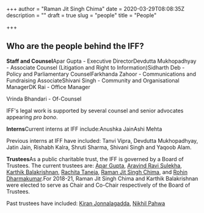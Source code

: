 +++
author = "Raman Jit Singh Chima"
date = 2020-03-29T08:08:35Z
description = ""
draft = true
slug = "people"
title = "People"

+++


## Who are the people behind the IFF?

**Staff and Counsel**Apar Gupta - Executive DirectorDevdutta Mukhopadhyay - Associate Counsel (Litigation and Right to Information)Sidharth Deb - Policy and Parliamentary CounselFarkhanda Zahoor - Communications and Fundraising AssociateShivani Singh - Community and Organisational ManagerDK Rai - Office Manager

Vrinda Bhandari - Of-Counsel

IFF's legal work is supported by several counsel and senior advocates appearing _pro bono_.

**Interns**Current interns at IFF include:Anushka JainAshi Mehta

Previous interns at IFF have included: Tanvi Vipra, Devdutta Mukhopadhyay, Jatin Jain, Rishabh Kalra, Shruti Sharma, Shivani Singh and Yaqoob Alam.

**Trustees**As a public charitable trust, the IFF is governed by a Board of Trustees. The current trustees are: [Apar Gupta](http://twitter.com/apargupta84), [Aravind Ravi Sulekha](https://twitter.com/aravindet), [Karthik Balakrishnan](https://twitter.com/karthikb351), [Rachita Taneja](https://twitter.com/visualfumble), [Raman Jit Singh Chima](https://twitter.com/tame_wildcard), and [Rohin Dharmakumar](https://twitter.com/r0h1n).For 2018-21, Raman Jit Singh Chima and Karthik Balakrishnan were elected to serve as Chair and Co-Chair respectively of the Board of Trustees.

Past trustees have included: [Kiran Jonnalagadda](https://twitter.com/jackerhack), [Nikhil Pahwa](https://twitter.com/nixxin)

